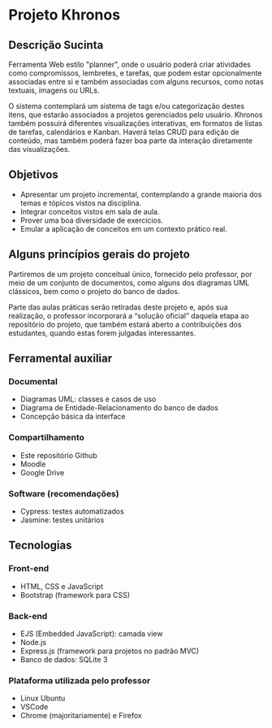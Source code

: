 # Projeto Khronos

## Descrição Sucinta

Ferramenta Web estilo "planner", onde o usuário poderá criar atividades como compromissos, lembretes, e tarefas, que podem estar opcionalmente associadas entre si e também associadas com alguns recursos, como notas textuais, imagens ou URLs.

O sistema contemplará um sistema de tags e/ou categorização destes itens, que estarão associados a projetos gerenciados pelo usuário. Khronos também possuirá diferentes visualizações interativas, em formatos de listas de tarefas, calendários e Kanban. Haverá telas CRUD para edição de conteúdo, mas também poderá fazer boa parte da interação diretamente das visualizações.

## Objetivos

- Apresentar um projeto incremental, contemplando a grande maioria dos temas e tópicos vistos na disciplina.
- Integrar conceitos vistos em sala de aula.
- Prover uma boa diversidade de exercícios.
- Emular a aplicação de conceitos em um contexto prático real.

## Alguns princípios gerais do projeto

Partiremos de um projeto conceitual único, fornecido pelo professor, por meio de um conjunto de documentos, como alguns dos diagramas UML clássicos, bem como o projeto do banco de dados.

Parte das aulas práticas serão retiradas deste projeto e, após sua realização, o professor incorporará a “solução oficial” daquela etapa ao repositório do projeto, que também estará aberto a contribuições dos estudantes, quando estas forem julgadas interessantes.

## Ferramental auxiliar

### Documental

- Diagramas UML: classes e casos de uso
- Diagrama de Entidade-Relacionamento do banco de dados
- Concepção básica da interface

### Compartilhamento

- Este repositório Github
- Moodle
- Google Drive
  
### Software (recomendações)

- Cypress: testes automatizados
- Jasmine: testes unitários

## Tecnologias

### Front-end

- HTML, CSS e JavaScript
- Bootstrap (framework para CSS)

### Back-end

- EJS (Embedded JavaScript): camada view
- Node.js
- Express.js (framework para projetos no padrão MVC)
- Banco de dados: SQLite 3

### Plataforma utilizada pelo professor

- Linux Ubuntu
- VSCode
- Chrome (majoritariamente) e Firefox
